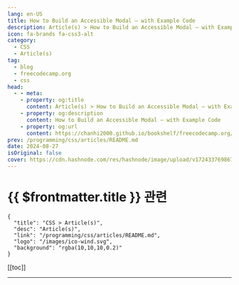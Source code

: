```yaml
---
lang: en-US
title: How to Build an Accessible Modal – with Example Code
description: Article(s) > How to Build an Accessible Modal – with Example Code
icon: fa-brands fa-css3-alt
category: 
  - CSS
  - Article(s)
tag: 
  - blog
  - freecodecamp.org
  - css
head:
  - - meta:
    - property: og:title
      content: Article(s) > How to Build an Accessible Modal – with Example Code
    - property: og:description
      content: How to Build an Accessible Modal – with Example Code
    - property: og:url
      content: https://chanhi2000.github.io/bookshelf/freecodecamp.org/how-to-build-an-accessible-modal-with-example-code.html
prev: /programming/css/articles/README.md
date: 2024-08-27
isOriginal: false
cover: https://cdn.hashnode.com/res/hashnode/image/upload/v1724337698676/aa23c219-2ffb-4424-bb34-3195a905d973.jpeg
---
```


# {{ $frontmatter.title }} 관련

```component VPCard
{
  "title": "CSS > Article(s)",
  "desc": "Article(s)",
  "link": "/programming/css/articles/README.md",
  "logo": "/images/ico-wind.svg",
  "background": "rgba(10,10,10,0.2)"
}
```

[[toc]]

---

<SiteInfo
  name="How to Build an Accessible Modal – with Example Code"
  desc="We often use modals or popups to display important information or prompt users to take action. Unlike regular pop-ups that can be opened in new windows or tabs, these dialogues keep the user on the same page by overlaying the existing content. This e..."
  url="https://freecodecamp.org/news/how-to-build-an-accessible-modal-with-example-code/"
  logo="https://cdn.freecodecamp.org/universal/favicons/favicon.ico"
  preview="https://cdn.hashnode.com/res/hashnode/image/upload/v1724337698676/aa23c219-2ffb-4424-bb34-3195a905d973.jpeg"/>

<!-- TODO: 작성 -->

